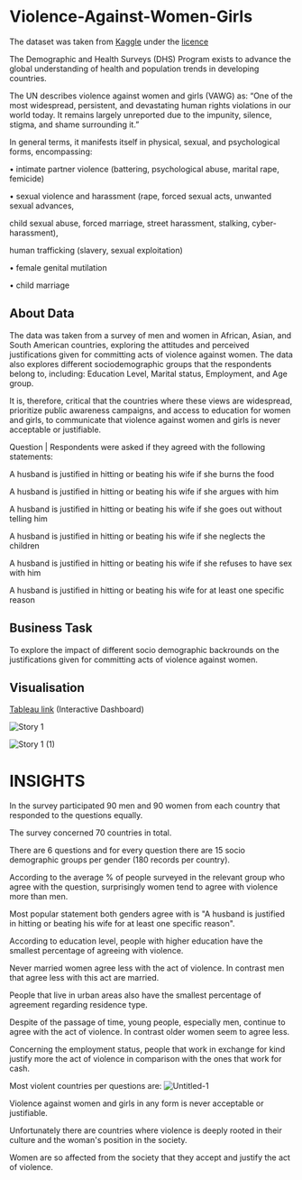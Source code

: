 # Violence-Against-Women-Girls

The dataset was taken from <a href="https://www.kaggle.com/code/takkimsncn/violenceagainstwomenandgirls">Kaggle</a>  under the <a href="https://creativecommons.org/publicdomain/zero/1.0/">licence</a>

The Demographic and Health Surveys (DHS) Program exists to advance the global
understanding of health and population trends in developing countries.

The UN describes violence against women and girls (VAWG) as: “One of the most widespread,
persistent, and devastating human rights violations in our world today. It remains largely
unreported due to the impunity, silence, stigma, and shame surrounding it.”

In general terms, it manifests itself in physical, sexual, and psychological forms, encompassing:
<p>• intimate partner violence (battering, psychological abuse, marital rape, femicide)</p>
<p>• sexual violence and harassment (rape, forced sexual acts, unwanted sexual advances,</p>
child sexual abuse, forced marriage, street harassment, stalking, cyber-harassment),</p>
human trafficking (slavery, sexual exploitation)
<p>• female genital mutilation</p>
<p>• child marriage</p>

<h2>About Data</h2>

The data was taken from a survey of men and women in African, Asian, and South American countries, exploring the attitudes and perceived justifications given for committing acts of violence against women. The data also explores different sociodemographic groups that the respondents belong to, including: Education Level, Marital status, Employment, and Age group.

It is, therefore, critical that the countries where these views are widespread, prioritize public
awareness campaigns, and access to education for women and girls, to communicate that
violence against women and girls is never acceptable or justifiable.

Question | Respondents were asked if they agreed with the following statements:

<p>A husband is justified in hitting or beating his wife if she burns the food</p>
<p>A husband is justified in hitting or beating his wife if she argues with him</p>
<p>A husband is justified in hitting or beating his wife if she goes out without telling him</p>
<p>A husband is justified in hitting or beating his wife if she neglects the children</p>
<p>A husband is justified in hitting or beating his wife if she refuses to have sex with him</p>
<p>A husband is justified in hitting or beating his wife for at least one specific reason</p>


<h2>Business Task</h2>
To explore the impact of different socio demographic backrounds on the justifications given for committing acts of violence against women.

<h2>Visualisation</h2>

<a href="https://public.tableau.com/app/profile/dimitra.nikoloutsou/viz/ViolenceagainstWomenandGirls_16666441259140/Story1">Tableau link</a> (Interactive Dashboard)

![Story 1](https://user-images.githubusercontent.com/114480002/197745675-f8154da4-6363-4d5c-bb46-bd4dc65673c4.png)

![Story 1 (1)](https://user-images.githubusercontent.com/114480002/197725667-8f4738c7-7d26-4622-8210-1d80155f60d6.png)

<h1> INSIGHTS </h1>

In the survey participated 90 men and 90 women from each country that responded to the questions equally.

The survey concerned 70 countries in total. 

There are 6 questions and for every question there are 15 socio demographic groups per gender (180 records per country).

According to the average % of people surveyed in the relevant group who agree with the question, surprisingly women tend to agree with violence more than men.

Most popular statement both genders agree with is "A husband is justified in hitting or beating his wife for at least one specific reason".

According to education level, people with higher education have the smallest percentage of agreeing with violence.

Never married women agree less with the act of violence. In contrast men that agree less with this act are married.

People that live in urban areas also have the smallest percentage of agreement regarding residence type.

Despite of the passage of time, young people, especially men, continue to agree with the act of violence. In contrast older women seem to agree less.

Concerning the employment status, people that work in exchange for kind justify more the act of violence in comparison with the ones that work for cash.

Most violent countries per questions are:
![Untitled-1](https://user-images.githubusercontent.com/114480002/197741136-d63f4887-9632-430f-af39-aa8f844497ca.jpg)


Violence against women and girls in any form is never acceptable or justifiable.

Unfortunately there are countries where violence is deeply rooted in their culture and the woman's position in the society.

Women are so affected from the society that they accept and justify the act of violence.

















